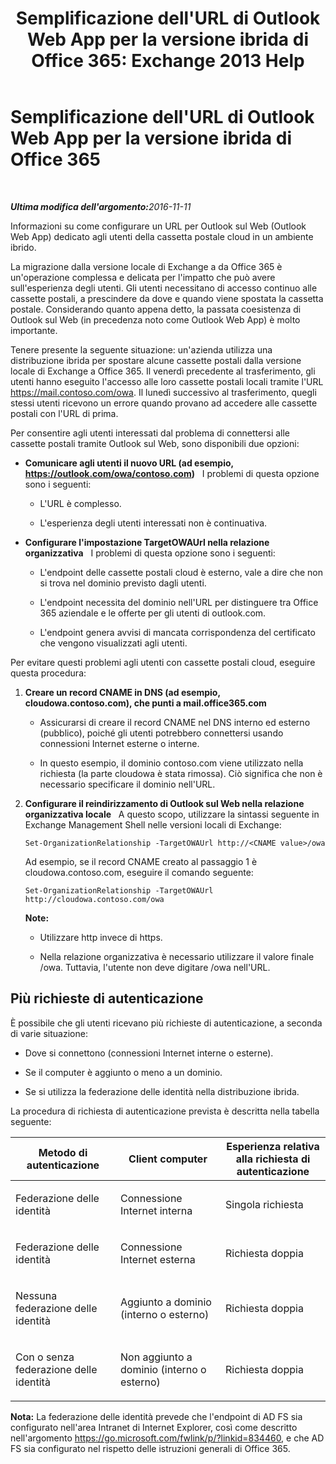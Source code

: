﻿---
title: "Semplificazione dell'URL di Outlook Web App per la versione ibrida di Office 365: Exchange 2013 Help"
TOCTitle: Semplificazione dell'URL di Outlook Web App per la versione ibrida di Office 365
ms:assetid: 19449aee-3796-4298-90c6-c7579b8d2f7a
ms:mtpsurl: https://technet.microsoft.com/it-it/library/Mt791749(v=EXCHG.150)
ms:contentKeyID: 74259167
ms.date: 01/10/2018
mtps_version: v=EXCHG.150
ms.translationtype: HT
---

# Semplificazione dell'URL di Outlook Web App per la versione ibrida di Office 365

 

_<strong>Ultima modifica dell'argomento:</strong>2016-11-11_

Informazioni su come configurare un URL per Outlook sul Web (Outlook Web App) dedicato agli utenti della cassetta postale cloud in un ambiente ibrido.

La migrazione dalla versione locale di Exchange a da Office 365 è un'operazione complessa e delicata per l'impatto che può avere sull'esperienza degli utenti. Gli utenti necessitano di accesso continuo alle cassette postali, a prescindere da dove e quando viene spostata la cassetta postale. Considerando quanto appena detto, la passata coesistenza di Outlook sul Web (in precedenza noto come Outlook Web App) è molto importante.

Tenere presente la seguente situazione: un'azienda utilizza una distribuzione ibrida per spostare alcune cassette postali dalla versione locale di Exchange a Office 365. Il venerdì precedente al trasferimento, gli utenti hanno eseguito l'accesso alle loro cassette postali locali tramite l'URL https://mail.contoso.com/owa. Il lunedì successivo al trasferimento, quegli stessi utenti ricevono un errore quando provano ad accedere alle cassette postali con l'URL di prima.

Per consentire agli utenti interessati dal problema di connettersi alle cassette postali tramite Outlook sul Web, sono disponibili due opzioni:

  - **Comunicare agli utenti il nuovo URL (ad esempio, https://outlook.com/owa/contoso.com)**   I problemi di questa opzione sono i seguenti:
    
      - L'URL è complesso.
    
      - L'esperienza degli utenti interessati non è continuativa.

  - **Configurare l'impostazione TargetOWAUrl nella relazione organizzativa**   I problemi di questa opzione sono i seguenti:
    
      - L'endpoint delle cassette postali cloud è esterno, vale a dire che non si trova nel dominio previsto dagli utenti.
    
      - L'endpoint necessita del dominio nell'URL per distinguere tra Office 365 aziendale e le offerte per gli utenti di outlook.com.
    
      - L'endpoint genera avvisi di mancata corrispondenza del certificato che vengono visualizzati agli utenti.

Per evitare questi problemi agli utenti con cassette postali cloud, eseguire questa procedura:

1.  **Creare un record CNAME in DNS (ad esempio, cloudowa.contoso.com), che punti a mail.office365.com**
    
      - Assicurarsi di creare il record CNAME nel DNS interno ed esterno (pubblico), poiché gli utenti potrebbero connettersi usando connessioni Internet esterne o interne.
    
      - In questo esempio, il dominio contoso.com viene utilizzato nella richiesta (la parte cloudowa è stata rimossa). Ciò significa che non è necessario specificare il dominio nell'URL.

2.  **Configurare il reindirizzamento di Outlook sul Web nella relazione organizzativa locale**   A questo scopo, utilizzare la sintassi seguente in Exchange Management Shell nelle versioni locali di Exchange:
    
        Set-OrganizationRelationship -TargetOWAUrl http://<CNAME value>/owa
    
    Ad esempio, se il record CNAME creato al passaggio 1 è cloudowa.contoso.com, eseguire il comando seguente:
    
        Set-OrganizationRelationship -TargetOWAUrl http://cloudowa.contoso.com/owa
    
    **Note:**
    
      - Utilizzare http invece di https.
    
      - Nella relazione organizzativa è necessario utilizzare il valore finale /owa. Tuttavia, l'utente non deve digitare /owa nell'URL.

## Più richieste di autenticazione

È possibile che gli utenti ricevano più richieste di autenticazione, a seconda di varie situazione:

  - Dove si connettono (connessioni Internet interne o esterne).

  - Se il computer è aggiunto o meno a un dominio.

  - Se si utilizza la federazione delle identità nella distribuzione ibrida.

La procedura di richiesta di autenticazione prevista è descritta nella tabella seguente:


<table>
<colgroup>
<col style="width: 33%" />
<col style="width: 33%" />
<col style="width: 33%" />
</colgroup>
<thead>
<tr class="header">
<th>Metodo di autenticazione</th>
<th>Client computer</th>
<th>Esperienza relativa alla richiesta di autenticazione</th>
</tr>
</thead>
<tbody>
<tr class="odd">
<td><p>Federazione delle identità</p></td>
<td><p>Connessione Internet interna</p></td>
<td><p>Singola richiesta</p></td>
</tr>
<tr class="even">
<td><p>Federazione delle identità</p></td>
<td><p>Connessione Internet esterna</p></td>
<td><p>Richiesta doppia</p></td>
</tr>
<tr class="odd">
<td><p>Nessuna federazione delle identità</p></td>
<td><p>Aggiunto a dominio (interno o esterno)</p></td>
<td><p>Richiesta doppia</p></td>
</tr>
<tr class="even">
<td><p>Con o senza federazione delle identità</p></td>
<td><p>Non aggiunto a dominio (interno o esterno)</p></td>
<td><p>Richiesta doppia</p></td>
</tr>
</tbody>
</table>


**Nota:** La federazione delle identità prevede che l'endpoint di AD FS sia configurato nell'area Intranet di Internet Explorer, così come descritto nell'argomento <https://go.microsoft.com/fwlink/p/?linkid=834460>, e che AD FS sia configurato nel rispetto delle istruzioni generali di Office 365.

